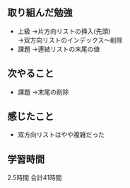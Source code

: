 
## 取り組んだ勉強
- 上級
  →片方向リストの挿入(先頭)<br>
  →双方向リストのインデックス〜削除
- 課題
  →連結リストの末尾の値
  
  

## 次やること 
- 課題
  →末尾の削除

## 感じたこと
- 双方向リストはやや複雑だった

## 学習時間
2.5時間
合計41時間
